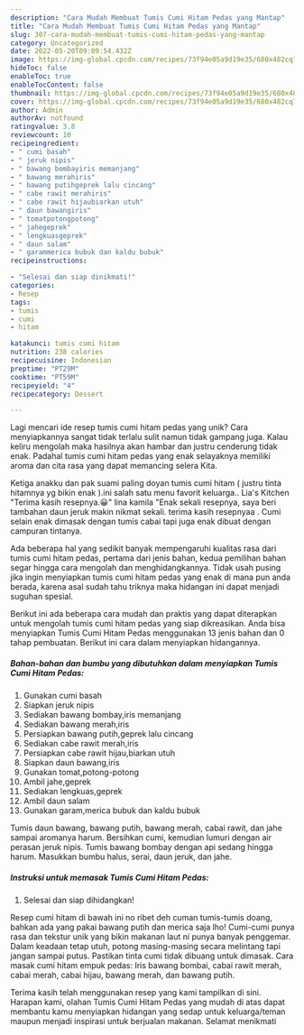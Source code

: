 ```yaml
---
description: "Cara Mudah Membuat Tumis Cumi Hitam Pedas yang Mantap"
title: "Cara Mudah Membuat Tumis Cumi Hitam Pedas yang Mantap"
slug: 307-cara-mudah-membuat-tumis-cumi-hitam-pedas-yang-mantap
category: Uncategorized
date: 2022-05-20T09:09:54.432Z
image: https://img-global.cpcdn.com/recipes/73f94e05a9d19e35/680x482cq70/tumis-cumi-hitam-pedas-foto-resep-utama.jpg
hideToc: false
enableToc: true
enableTocContent: false
thumbnail: https://img-global.cpcdn.com/recipes/73f94e05a9d19e35/680x482cq70/tumis-cumi-hitam-pedas-foto-resep-utama.jpg
cover: https://img-global.cpcdn.com/recipes/73f94e05a9d19e35/680x482cq70/tumis-cumi-hitam-pedas-foto-resep-utama.jpg
author: Admin
authorAv: notfound
ratingvalue: 3.8
reviewcount: 10
recipeingredient:
- " cumi basah"
- " jeruk nipis"
- " bawang bombayiris memanjang"
- " bawang merahiris"
- " bawang putihgeprek lalu cincang"
- " cabe rawit merahiris"
- " cabe rawit hijaubiarkan utuh"
- " daun bawangiris"
- " tomatpotongpotong"
- " jahegeprek"
- " lengkuasgeprek"
- " daun salam"
- " garammerica bubuk dan kaldu bubuk"
recipeinstructions:

- "Selesai dan siap dinikmati!"
categories:
- Resep
tags:
- tumis
- cumi
- hitam

katakunci: tumis cumi hitam 
nutrition: 238 calories
recipecuisine: Indonesian
preptime: "PT29M"
cooktime: "PT59M"
recipeyield: "4"
recipecategory: Dessert

---
```





Lagi mencari ide resep tumis cumi hitam pedas yang unik? Cara menyiapkannya sangat tidak terlalu sulit namun tidak gampang juga. Kalau keliru mengolah maka hasilnya akan hambar dan justru cenderung tidak enak. Padahal tumis cumi hitam pedas yang enak selayaknya memiliki aroma dan cita rasa yang dapat memancing selera Kita.





Ketiga anakku dan pak suami paling doyan tumis cumi hitam ( justru tinta hitamnya yg bikin enak ).ini salah satu menu favorit keluarga.. Lia&#39;s Kitchen &#34;Terima kasih resepnya.😀&#34; lina kamila &#34;Enak sekali resepnya, saya beri tambahan daun jeruk makin nikmat sekali. terima kasih resepnyaa . Cumi selain enak dimasak dengan tumis cabai tapi juga enak dibuat dengan campuran tintanya.

Ada beberapa hal yang sedikit banyak mempengaruhi kualitas rasa dari tumis cumi hitam pedas, pertama dari jenis bahan, kedua pemilihan bahan segar hingga cara mengolah dan menghidangkannya. Tidak usah pusing jika ingin menyiapkan tumis cumi hitam pedas yang enak di mana pun anda berada, karena asal sudah tahu triknya maka hidangan ini dapat menjadi suguhan spesial.






Berikut ini ada beberapa cara mudah dan praktis yang dapat diterapkan untuk mengolah tumis cumi hitam pedas yang siap dikreasikan. Anda bisa menyiapkan Tumis Cumi Hitam Pedas menggunakan 13 jenis bahan dan 0 tahap pembuatan. Berikut ini cara dalam menyiapkan hidangannya.

<!--inarticleads1-->

##### Bahan-bahan dan bumbu yang dibutuhkan dalam menyiapkan Tumis Cumi Hitam Pedas:

1. Gunakan  cumi basah
1. Siapkan  jeruk nipis
1. Sediakan  bawang bombay,iris memanjang
1. Sediakan  bawang merah,iris
1. Persiapkan  bawang putih,geprek lalu cincang
1. Sediakan  cabe rawit merah,iris
1. Persiapkan  cabe rawit hijau,biarkan utuh
1. Siapkan  daun bawang,iris
1. Gunakan  tomat,potong-potong
1. Ambil  jahe,geprek
1. Sediakan  lengkuas,geprek
1. Ambil  daun salam
1. Gunakan  garam,merica bubuk dan kaldu bubuk


Tumis daun bawang, bawang putih, bawang merah, cabai rawit, dan jahe sampai aromanya harum. Bersihkan cumi, kemudian lumuri dengan air perasan jeruk nipis. Tumis bawang bombay dengan api sedang hingga harum. Masukkan bumbu halus, serai, daun jeruk, dan jahe. 

<!--inarticleads2-->

##### Instruksi untuk memasak Tumis Cumi Hitam Pedas:


1. Selesai dan siap dihidangkan!

Resep cumi hitam di bawah ini no ribet deh cuman tumis-tumis doang, bahkan ada yang pakai bawang putih dan merica saja lho! Cumi-cumi punya rasa dan tekstur unik yang bikin makanan laut ni punya banyak penggemar. Dalam keadaan tetap utuh, potong masing-masing secara melintang tapi jangan sampai putus. Pastikan tinta cumi tidak dibuang untuk dimasak. Cara masak cumi hitam empuk pedas: Iris bawang bombai, cabai rawit merah, cabai merah, cabai hijau, bawang merah, dan bawang putih. 

Terima kasih telah menggunakan resep yang kami tampilkan di sini. Harapan kami, olahan Tumis Cumi Hitam Pedas yang mudah di atas dapat membantu kamu menyiapkan hidangan yang sedap untuk keluarga/teman maupun menjadi inspirasi untuk berjualan makanan. Selamat menikmati
